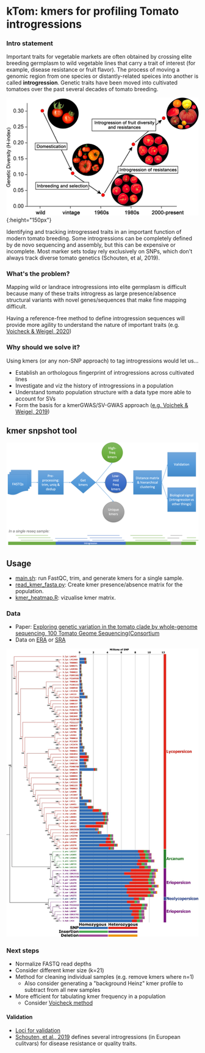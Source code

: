 # kTom: kmers for profiling Tomato introgressions 

### Intro statement

Important traits for vegetable markets are often obtained by crossing elite breeding germplasm to wild vegetable lines that carry a trait of interest (for example, disease resistance or fruit flavor). The process of moving a genomic region from one species or distantly-related speices into another is called **introgression**. Genetic traits have been moved into cultivated tomatoes over the past several decades of tomato breeding.

![Tomato breeding and diversity](images/Schouten-tom-breeding.jpeg){:height="150px"}

Identifying and tracking introgressed traits in an important function of modern tomato breeding. Some introgressions can be completely defined by de novo sequencing and assembly, but this can be expensive or incomplete. Most marker sets today rely exclusively on SNPs, which don't always track diverse tomato genetics (Schouten, et al, 2019).


### What's the problem?

Mapping wild or landrace introgressions into elite germplasm is difficult because many of these traits introgress as large presence/absence structural variants with novel genes/sequences that make fine mapping difficult. 

Having a reference-free method to define introgression sequences will provide more agility to understand the nature of important traits (e.g. [Voicheck & Weigel, 2020](https://www.nature.com/articles/s41588-020-0612-7))

### Why should we solve it?

Using kmers (or any non-SNP approach) to tag introgressions would let us…

- Establish an orthologous fingerprint of introgressions across cultivated lines
- Investigate and viz the history of introgressions in a population
- Understand tomato population structure with a data type more able to account for SVs
- Form the basis for a kmerGWAS/SV-GWAS approach ([e.g. Voichek & Weigel, 2019](https://www.biorxiv.org/content/10.1101/818096v2))


## kmer snpshot tool

![workflow diagram](images/flow-chart.png)


## Usage

* [main.sh](scripts/main.sh): run FastQC, trim, and generate kmers for a single sample.
* [read_kmer_fasta.py](scripts/read_kmer_fasta.py): Create kmer presence/absence matrix for the population.
* [kmer_heatmap.R](scripts/kmer_heatmap.R): vizualise kmer matrix.


### Data

- Paper: [Exploring genetic variation in the tomato clade by whole-genome sequencing, 100 Tomato Geome Sequencing(Consortium](https://onlinelibrary.wiley.com/doi/10.1111/tpj.12616)
- Data on [ERA](https://www.ebi.ac.uk/ena/browser/view/PRJEB5235?show=reads) or [SRA](https://www.ncbi.nlm.nih.gov/bioproject/PRJEB5235)

![Phylogeny of 84 WGS lines from 100 Tomatos project](images/84-wgs-phylo.png)

### Next steps

* Normalize FASTQ read depths 
* Consider different kmer size (k=21)
* Method for cleaning individual samples (e.g. remove kmers where n=1)
    - Also consider generating a "background Heinz" kmer profile to subtract from all new samples
* More efficient for tabulating kmer frequency in a population
	- Consider [Voicheck method](https://github.com/voichek/kmersGWAS/blob/master/manual.pdf)

#### Validation
* [Loci for validation](docs/TomatoHakathon_Validation.pptx)
* [Schouten, et al., 2019](https://www.frontiersin.org/articles/10.3389/fpls.2019.01606/full) defines several introgressions (in European culitvars) for disease resistance or quality traits.


